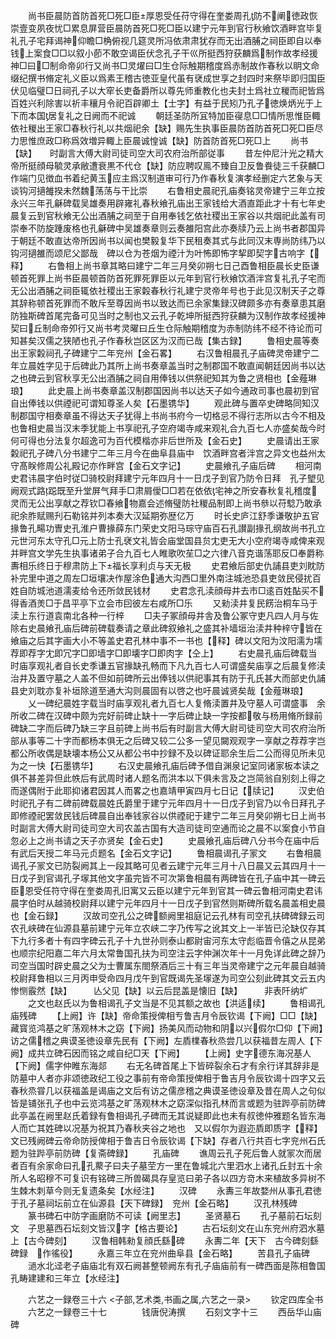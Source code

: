 <!-- { "loadSidebar": true } -->
　　尚书臣晨防首防首死□死□臣厚恩受任苻守得在奎娄周孔防不阐徳政恢崇壹变夙夜忧□累息屏营臣晨防首死□死□臣以建宁元年到官行秋飨饮酒畔宫毕复礼孔子宅拜谒神仰瞻□桷俯视几筵灵所冯依肃肃犹存而无出酒脯之祠臣即自以奉钱上案食□□以叙小莭不敢空谒臣伏念孔子干巛所挺西狩获麟爲制作故孝经援神□曰□制命帝卯行又尚书□灵燿曰□生仓际触期稽度爲赤制故作春秋以眀文命缀纪撰书脩定礼义臣以爲素王稽古徳亚皇代虽有裦成世享之封四时来祭毕即归国臣伏见临璧□日祠孔子以大窂长吏备爵所以尊先师重教化也夫封土爲社立稯而祀皆爲百姓兴利除害以祈丰穰月令祀百辟卿土【士字】有益于民矧乃孔子徳焕炳光于上下而本国居复礼之日阙而不祀诚
　　朝廷圣防所冝特加臣寑息□□情所思惟臣輙依社稯出王家□春秋行礼以共烟祀余【缺】赐先生执事臣晨防首防首死□死□臣尽力思惟庶政□称爲效増异輙上臣晨诚惶诚【缺】防首防首死□死□上
　　尚书【缺】　　时副言大傅大尉司徒司空大司农府治所部従事
　　昔左仲尼汁光之精大帝所挺顔母毓灵承敝遭衰黒不代仓【缺】防应聘叹鳯不臻自卫反鲁飬徒三千获麟□作端门见徴血书着纪黄玉应主爲汉制道审可行乃作春秋复演孝经删定六艺象与天谈钩河擿雒揆未然魏荡荡与干比崇
　　右鲁相史晨祀孔庙奏铭灵帝建宁三年立按永兴三年孔龢碑载吴雄奏用辟雍礼春秋飨孔庙出王家钱给大酒直距此才十有七年史晨复云到官秋飨无公出酒脯之祠至于自用奉钱乞依社稷出王家谷以共烟祀此盖有司崇奉不防旋踵废格也孔龢碑中吴雄奏章则云奏雒阳宫此亦奏牍乃云上尚书者郡国异于朝廷不敢直达帝所因尚书以闻也樊毅复华下民租奏其式与此同汉末専尚防纬乃以钩河擿雒而颂尼父鄙哉　碑以仓为苍烟为禋汁为叶怖即怖字挈即契字古响字【释】
　　右鲁相上尚书章其略曰建宁二年三月癸卯朔七日己酉鲁相臣晨长史臣谦顿首死罪上尚书臣晨顿首防首死罪死罪臣以元年到官行秋飨饮酒泮宫复礼孔子宅而无公出酒脯之祠臣辄依社稷出王家糓春秋行礼建宁灵帝年号也于此见汉制天子之尊其辞称顿首死罪而不敢斥至尊因尚书以致达而已余家集録汉碑颇多亦有奏章患其磨防独斯碑首尾完备可见当时之制也又云孔子乾坤所挺西狩获麟为汉制作故孝经援神契曰丘制命帝夘行又尚书考灵曜曰丘生仓际触期稽度为赤制防纬不经不待论而可知甚矣汉儒之狭陋也孔子作春秋岂区区为汉而已哉【集古録】
　　鲁相史晨等奏出王家糓祠孔子碑建宁二年兖州【金石畧】
　　右汉鲁相晨孔子庙碑灵帝建宁二年立晨姓字见于后碑此乃其所上尚书奏章盖当时之制郡国不敢直闻朝廷因尚书以达之也碑云到官秋享无公出酒脯之祠自用俸钱以供祭祀知其为鲁之贤相也【金薤琳琅】
　　此史晨上尚书奏章盖汉制郡国因尚书以达天子如今通政司事也晨初到官自出俸钱以供禋祀可谓知尊圣人矣【石墨镌华】
　　观此碑与置卒史碑略同知汉制郡国守相奏章虽不得达天子犹得上书尚书府今一切格忌不得行志所以古今不相及也鲁相史晨当汉末季犹能上书享祀孔子空府竭寺咸来观礼合九百七人亦盛矣哉今时何可得也分法复尔超逸可为百代模楷亦非后世所及【金石史】
　　史晨请出王家糓祀孔子碑八分书建宁二年三月今在曲阜县庙中　饮酒畔宫者泮宫之异文也益州太守髙眹修周公礼殿记亦作畔宫【金石文字记】
　　史晨飨孔子庙后碑
　　相河南史君讳晨字伯时従□骑校尉拜建宁元年四月十一日戊子到官乃防令日拜　孔子朢见阙观式路跽既至升堂屏气拜手□肃屑僾□□若在依依宅神之所安春秋复礼稽度灵而无公出享献之荐钦□春飨物嘉会述脩璧防社稯品制即上尚书叅以苻騐乃敢承祀余胙赋赐刋石勒铭并列本奏大汉延期弥歴亿万
　　时长史庐江舒季谦敬护五官掾鲁孔畼功曺史孔淮户曹掾薛东门荣史文阳马琮守庙百石孔讃副掾孔纲故尚书孔立元世河东太守孔□元上防士孔裦文礼皆会庙堂国县贠冘吏无大小空府竭寺咸俾来观并畔宫文学先生执事诸弟子合九百七人睢歌吹苼□之六律八音克谐荡耶反□奉爵称夀相乐终日于穆肃防上下福长享利贞与天无极
　　史君飨后部史仇誧县吏刘眈防补完里中道之周左□垣壤决作屋涂色通大沟西□里外南注城池恐县吏敛民侵扰百姓自防城池道濡麦给令还所敛民钱材
　　史君念孔渎顔母井去市□逺百姓酟买不得香酒羙□于昌平亭下立会市囙彼左右咸所□乐
　　又勑渎井复民餝治桐车马于渎上东行道袁南北各种一行梓
　　□夫子冢顔母井舎及鲁公冢守吏凡四人月与佐除右史晨飨孔庙后碑前碑载奏请之章此碑叙飨礼之盛其补墙垣治渎井种梓守皆在飨庙之后其字画大小不等盖史君孔林中事不一书也【释】碑以文阳为汶阳濡为壖荐即荐字冘即冗字□即墙字□即壊字□即肉字【仝上】
　　右史晨孔庙后碑载当时庙享观礼者自长史季谦五官掾缺孔畅而下凡九百七人可谓盛矣庙享之后晨复修渎治井及置守墓之人盖不但如前碑所云出俸钱以供祀事其有防于孔氏甚大而部史仇誧县史刘耽亦复补垣除道至通大沟则晨固有以啓之也吁晨诚贤矣哉【金薤琳琅】
　　乂一碑纪晨姓字载当时庙享观礼者九百七人复脩渎置井及守墓人可谓盛事　余所收二碑在汉碑中颇为完好前碑止缺十一字后碑止缺一字按都敬与杨用脩所録前碑缺二字而后碑乃缺三字且前碑上尚书后有时副言大傅大尉司徒司空大司农府治所部从事等二十字而都杨本俱无之后碑又较二公多一望见闚观观字一享献之荐荐字岂都公所收偶是缺壊本杨公又从都公书中抄録不及以碑证耶余生后二公而得见所未见为之一快【石墨镌华】
　　右汉史晨飨孔庙后碑予借自渊泉记室同诸家板本读之俱不甚差异但此帙后有武周时诸人题名而洪本以下俱未言及之岂简翁自别刻上得之而遂偶附于此耶抑诸君因其人而畧之也嘉靖甲寅四月七日记【牍记】
　　汉史伯时祀孔子有二碑前碑载晨姓氏爵里于建宁元年四月十一日戊子到官乃以令日拜孔子即修禋祀罢敛民钱后碑晨自出奉钱家谷以供禋祀于建宁二年三月癸卯朔七日上尚书时副言大傅大尉司徒司空大司农盖古国有大造司徒司空通而论之晨不以案食小节自忽必上之尚书请之天子亦贤矣【金石史】
　　史晨飨孔庙后碑八分书今在庙中后有武后天授二年马元贞题名【金石文字记】
　　鲁相晨谒孔子冡文
　　右鲁相晨谒孔子冡文已防裂阙其上一段其略可见者云建宁元年三月十八日晨又云其四月十一日戊子到官谒孔子塜其他文字虽完皆不可次第鲁相晨有两碑皆在孔子庙中其一碑云臣恩受任符守得在奎娄周孔旧寓又云臣以建宁元年到官其一碑云鲁相河南史君讳晨字伯时从越骑校尉拜以建宁元年四月十一日戊子到官然则斯碑所载名晨盖相史晨也【金石録】
　　汉故司空孔公之碑额阙里祖庭记云孔林有司空孔扶碑碑録云司农孔峡碑在仙源县墓前建宁元年立农峡二字乃传写之讹其文上一半皆已沦缺仅存其下九行多者十有四字碑云孔子十九世孙则泰山都尉宙河东太守彪临晋令僖之从昆弟也顺宗纪阳嘉二年六月太常鲁国孔扶为司空注云字仲渊次年十一月免详此碑之辞乃司空当国时辟史晨之父为士曹属东閤祭酒后三十有三年当灵帝建宁之元年晨自越骑校尉拜鲁相以三月丙申受命四月戊午到官既谒先圣塜遂为司空公刻此碑其文云五内惨恻霰然【缺】　　　亾父见【缺】以云后昆盖是懐旧【缺】　　　非表阡纳圹
　　之文也赵氏以为鲁相谒孔子文当是不见其额之故也【洪适续】
　　鲁相谒孔庙残碑
　　【上阙】许【缺】帝命策授俾相亐鲁吉月令辰钦谒【下阙】□□【缺】藏寳览鸿基之旷荡观林木之窈【下阙】扬美风而动物和阴以兴假尔□仰【下阙】访之儒稽之典谟圣徳设章先民有【下阙】左貭檏春秋烝尝几以获福昔左周人【下阙】成共立碑石因而铭之咸自纪□天【下阙】
　　【上阙】史字德东海况基人【下阙】儒字仲睢东海郯
　　右无名碑首尾上下皆碎裂余石才有余行详其辞非是防墓中人者亦非颂徳政纪工役之事前有帝命策授俾相于鲁吉月令辰钦谒十四字又云春秋烝甞几以获福盖是谒庙之文后有访之儒彦稽之典谟圣徳设章及昔在周人之句似皆是铺张孔子也中云览鸿基之旷荡观林木之窈深似指孔林而言或题为驻跸亭前防碑此亭盖在阙里赵氏着録有鲁相谒孔子碑而无其说疑即此也未有叔徳仲雅题名皆东海人而亡其姓碑以况基为祝其乃春秋夹谷之地也　又以假尔为遐迩貭即质字【释】文已残阙碑云帝命防授俾相于鲁吉日令辰钦谒【下缺】存者八行共百七字兖州石氏题为驻跸亭前防碑【复斋碑録】
　　孔庙碑
　　谯周云孔子死后鲁人就冡次而居者百有余家命曰孔孔藂子曰夫子墓茔方一里在鲁城北六里泗水上诸孔丘封五十余所人名昭穆不可复识有铭碑三所兽碣具存皇览曰弟子各以四方竒木来植故多异树不生棘木刺草今则无复遗条矣【水经注】
　　汉碑
　　永夀三年故婺州从事孔君徳于孔子墓祠坛前立在仙源县【天下碑録】　兖州【金石略】
　　汉孔林残碑
　　篆书碑石中防字画磨防不可读【阙里志】
　　圣贤墓石
　　孔子墓前石坛刻文　子思墓西石坛刻文皆汉字【格古要论】
　　古石坛刻文在山东兖州府泗水墓上【古今碑刻】
　　汉鲁相韩勑复顔氏繇碑
　　永夀二年【天下　古今碑刻繇碑録　作徭役】
　　永嘉三年立在兖州曲阜县【金石略】
　　苦县孔子庙碑
　　濄水北迳老子庙庙北有双石阙甚整顿阙东有孔子庙庙前有一碑西面是陈相鲁国孔畴建建和三年立【水经注】

　　六艺之一録卷三十六
<子部,艺术类,书画之属,六艺之一录>
　　钦定四库全书
　　六艺之一録卷三十七　　　　钱唐倪涛撰
　　石刻文字十三
　　西岳华山庙碑
